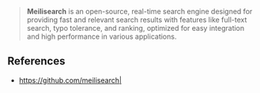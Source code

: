 > **Meilisearch** is an open-source, real-time search engine designed for providing fast and relevant search results with features like full-text search, typo tolerance, and ranking, optimized for easy integration and high performance in various applications.
> 

## References

- https://github.com/meilisearch|